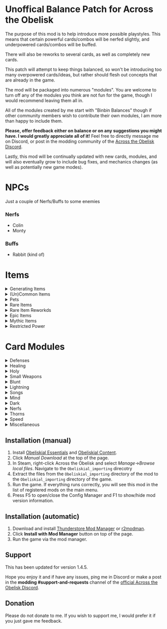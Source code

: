 # Unoffical Balance Patch for Across the Obelisk

The purpose of this mod is to help introduce more possible playstyles. This means that certain powerful cards/combos will be nerfed slightly, and underpowered cards/combos will be buffed.

There will also be reworks to several cards, as well as completely new cards. 

This patch will attempt to keep things balanced, so won't be introducing too many overpowered cards/ideas, but rather should flesh out concepts that are already in the game. 

The mod will be packaged into numerous "modules". You are welcome to turn off any of the modules you think are not fun for the game, though I would recommend leaving them all in.

All of the modules created by me start with "Binbin Balances" though if other community members wish to contribute their own modules, I am more than happy to include them.

**Please, offer feedback either on balance or on any suggestions you might have. I would greatly appreciate all of it!** Feel free to directly message me on Discord, or post in the modding community of the [Across the Obelisk Discord](https://discord.gg/across-the-obelisk-679706811108163701).

Lastly, this mod will be continually updated with new cards, modules, and will also eventually grow to include bug fixes, and mechanics changes (as well as potentially new game modes).

# NPCs

Just a couple of Nerfs/Buffs to some enemies

### Nerfs
- Colin
- Monty

### Buffs
- Rabbit (kind of)

# Items

<details>
  <summary>Generating Items</summary>

### Part 1 - Items that add cards to your deck

The first module for items are targeting items such as Dart Pouch or Imp Statuette which add cards to your deck. In general, these items are not very good since they dilute your deck with mediocre cards. 

Modified Cards:
- Belphyor's Pipe
- Dart Pouch
- Imp Statuette
- Large Pouch
- Searing Dagger
- Small Pouch
- Stormcaller Feather
- Weapon Pouch
</details>


<details>
  <summary>(Un)Common Items</summary>

### Part 2 - (Un)common Items

The focus on these is mostly to improve the corrupted versions of common and uncommon items, giving them a bit more longevity and utility throughout a run

Modified Cards:
- Alarm Bell
- Ball of Wool
- Cooling Servos
- Obsidian Ring
- Primal Neckalce
- Razor
- Slingshot
- Soap
</details>


<details>
  <summary>Pets</summary>

### Part 3 - Pets

Minor buffs to some pets that are rarely or never taken.

Modified Cards:
- Fenny
- Bunny
- Lianty
</details>



<details>
  <summary>Rare Items</summary>

### Part 4 - Rare Items
- Orbs of all sorts
- Amber Amulet
- Battle Axe
- Crescent Moon
- Dream Sphere
- Frozen Arrows
- Gladiator Helmet
- Golden Cross
- Lava Potion
- Mixed Salad
- Noble Shield
- Obsidian Rod
- Poisoned Dagger
- Raider Slicer
- Sidearm
- Tiki Mask
- War Hammer
</details>


<details>
  <summary>Rare Item Reworkds</summary>

### Part 5 - Rare Item Reworks
- Runes of all sorts
- Potions of all sorts
- Desert Jame
- Hypno Shell
- Necromancer Robe
- Pyromancer Robe
- Pointy Hat
- Runic Dice
- Scarab Shield
- Scholar Robe
- Temple Amulet
- Tourist Map
- Turban
- Undeath Ichor
</details>


<details>
  <summary>Epic Items</summary>

### Part 6 - Epic Items

Updated:
- Cloaks of all sorts
- Albatross Pendent
- Antique Figurine
- Blood Goblet
- Burial Mask
- Crimson Raiment
- Dracomancer Staff
- Druidic Amulet
- Durandal
- Energy Shield
- Faeborg Scale
- Fist of the Damned
- Frozen Heirloom
- Osmium feet
- Raincoat
- Sacred Axe
- Suppression Helmet
- The Porcupine
- Topaz Ring
- Unholy Hammer
- Venom Fang
</details>



<details>
  <summary>Mythic Items</summary>

### Part 7 - Mythic Items

Updated:
- Ankh of Life
- Bonk Hammer
- Nightveil
- Pandora's Box
- Retaliator
- The Defiler
- Holy Grail
- Lightbringer
</details>



<details>
  <summary>Restricted Power</summary>

### Part 8 - Restricted Power

This module updates 15+ items to increase the max charges of aura/curses that are limited by restricted power.

Updated:
- Bloodstone
- Bronze Gear
- Bucket
- Crusader Helmet
- Heart Amulet
- Iron Kanobo
- Luna Ring
- Neverfrost
- Ring of Fire
- Shield of Thorns
- Sol Ring
- The Polluter
- Thorny Ring
- Topaz Ring
- Venom Amulet
- Yggdrasil Root
- Yogger's Cleaver

New:
- The Hedgehog

</details>

# Card Modules

<details>
  <summary>Defenses</summary>

## Defenses
### Modified Cards
- Anthem of Hope
- Barrier
- Guardian Angel
- Holy Aegis
- Pain Suppression
- Perseverance
- Prayer of Protection
- Protect from Evil
- Sanctuary
- Save It For Later
- Shield of Warding
- Ice Barrier
- Icy Veins
- Mana Shield
- Prismatic Field
- Scroll of Defense
- Deflect
- Feint
- Parry
- Barricade
- Challenging Shout
- Citadel
- Coat of Arms
- Defend
- Do it yourself!
- Entrench
- Guard
- Intercept
- Provoke
- Reinforced Steel
- Repair Armor
- Safeguard
- Sharing Is Caring
- Steelskin

</details>

<details>
  <summary>Healing</summary>

## Healing Spells
### Modified Cards
- Benediction
- Binding Heal
- Bulk Heal
- Chain Heal
- Circle of fHealing
- Desperate Prayer
- Flash Heal
- Greater Heal
- Heal
- Healing Rain
- Heavenly Blessing
- Panacea
- Prayer of Healing
- Pulsing Heal
- Ray of Hope
- Redemption
- Renew
- Sacred Ceremony
- Shadow Mend
- Spark of Life
- Vitalize
- Lay on Paws

### New Cards
- None

### New Items
- None

</details>


<details>
  <summary>Holy</summary>

## Holy Spells

### Modified Cards
- Celestial Brilliance
- Crescent Light
- Dawnlight
- Divine Insight
- Divine Ire
- Flash
- Holy Blast
- Holy Fire
- Holy Nova
- Holy Ripple
- Holy Smite
- Holy Storm
- Penance
- Purging Ray
- Radiant Assault
- Sacred Bolt
- Sanctification
- Shining Force
- Sunbeam

### New Cards
- Dark Penance
- Solar Ray
- Unholy Punishment
- Yang Blast

### New Items
- Crucifix
- Fanatic's Hammer
- Heretic's Potion
- Yang Staff
- Yin Staff
- Yin Yang Staff
- Zealot's Robe

</details>


<details>
  <summary>Small Weapons</summary>

## Small Weapons

### Modified Cards
- Corrupted Blade
- Dark Concoction
- Neurotoxin
- Poison Catalyst
- Poison Dart
- Poisoned Daggers
- Poison Flask
- Revealing Flask
- Saw Blade
- Sawtooth Knife
- Sharpening Knife
- Shiv
- Weapon Cache
- Wicked Craftsman

### New Cards
- Brass Knuckles
- Corrosive Stab
- Corrupted Needles
- Vile Dagger


### New Items
- Brace of Knives
- Catalytic Flasks
- Dirk
- Disitllation Flask
- Hidden Knife
- Harvesting Sickle
</details>



<details>
  <summary>Blunt</summary>

## Blunt

### Modified Cards:
- All in
- Bludgeon
- Bouncing Shield
- Charge
- Colossal Blow
- Demolishing Blow
- Ground Slam
- Headbutt
- Heavy Strike
- Invigorating Blow
- Leap Slam
- Maim
- Overpower
- Pommel
- Pulverize
- Pummel
- Punch
- Shield Bash
- Shield Breaker
- Shield Charge
- Shield Slam
- Shield Throw
- Siege Breaker
- Skull Splitter
- Spiked Ball
- Sunder Armor
- Throw Bolas
- Titan Fall
- Wrecking Ball

### New Items
- Skull Smasher
- Vigorous Hammer
</details>



<details>
  <summary>Lightning</summary>

## Lightning

### New Items:
- Arcing Armor
- Crackling Shield
- Disintegrating Rod
- Electrical Firestarter
- Plasma Laser
- Stun Baton
- Thunderbuss
- Voltaic Standard


### Modified Items:

### New Cards:
- Arcing Shot
- Charged Shot
- Clap of Thunder
- Electrical Fire
- Electiry Current
- Fry
- Lightning Rod
- Pillar of Lightning
- Plasma Beam
- Rainstorm
- Stun Grenade
- Thunderstorm
- Volcanic Lightning

### Modified Cards:
- Ball Lightning
- Chain Lightning
- Disintegrate
- Electric Discharge
- Electricity Manual
- Electrocute
- Elemental Ward
- Storm Javelin
- Superconductor
- Zap
</details>



<details>
  <summary>Songs</summary>

## Songs
A patch to add more synergies to Scout Song Spell cards. 

### New Items:
- Electric Guitar
- Holy Harpsichord
- Ethereal Flute
- Lyre

### Modified Items:
- War Drum

### New Cards:
- Duet
- Quartet (Untested)
- Discordant Ditty
- Harmonious Hymn
- Bludgeoning Words
- Abyssal Sonata
- Prelude/Crescendo/Finale  

### Modified Cards
- Annoying Whistle
- Captivating Voice
- Energizing Serenade 
- Eternal Lullaby
- Last Requiem
- Neverending Story
- Reverberant Verse
- Sarcastic Sonnet
- Song of Quickness
- Tedious Poem
- Tune Up
- Vexing Crescendo
- Vitalizing Serenade
</details>




<details>
  <summary>Mind</summary>

## Mind
A patch to add more synergies to Healer and Mage mind cards. 

### New Items
- Mind Flail
- Mindflayer's Ring

### New Cards:
- Ethereal Bolt
- Foretelling
- Inner Sight
- Mind Break
- Soul Rend
- Spectral Assault
- Spectral Barrage
- Spectral Explosion

### Modified Cards
- Clairvoyance
- Enervate
- Foresight
- Mental Shake
- Mesmeric Mirage
- Mind Blast
- Mind Twist
- Mind Visions
- Pandemonium
- Spectral Cold
- Spectral Missiles
- Temporal Chains
</details>



<details>
  <summary>Dark</summary>

## Dark
A patch to add more synergies to Healer and Mage dark cards. 

### New Items:
- Demonic Ring
- Demonic Staff

### New Cards:
- Black Brand
- Dark Cremation

### Modified Cards
- Bad Augury
- Black Hole
- Black Karma
- Condemnation
- Curse of Agony
- Curse of Decay
- Curse of Elements
- Curse of Madness
- Curse of Shadows
- Curse of Vulnerability
- Curse of Weakness
- Dark Blow
- Darkness Falls
- Dark Outbreak
- Dark Pact
- Death Coil
- Death's Reach
- Deep Darkness
- Drain Life
- Endless Abyss
- Entomb
- Hallucination
- Necrotic Burst
- Noxious Eruption
- Pestilence
- Profane
- Ruin Bolt
- Shadow Bolt
- Shadow Flame
- Siphon Life
- Terrorize
- Tremors
- Twilight Swamp
- Vampiric Touch
- Vile Lance
- Void Crush
- Yin Yang Bolt

</details>



<details>
  <summary>Nerfs</summary>

## Nerfs

Some overused cards will receive some nerfs. This will mostly come in the form of increasing the rarity of the card, increasing the cost of the card, or making the card vanish.

Targets mostly: low cost draw cards, undercosted cards, cards that provide too much benefit, and cards that deal too much damage for their cost.


### Modified Cards:
- Carnage
- Clarity
- Cold Snap
- Enrage
- Expected Prophecy
- Helping Hand
- Repetition Training
- Scavenge
- Setup
</details>



<details>
  <summary>Thorns</summary>

## Thorns

Balance patch to help make thorns more viable. Focuses on improving the card quality of thorns cards.

### Modified Cards:
- Barbed Wire
- Caltrops
- Quill Rain
- Garden of Thorns
- Shield Wall
- Spiked Ball
- Spiked Shield
- Stockade
- Stoneskin
- Thousand Needles
- Torment of Thorns
- Yggdrasil Root

# Modified Items
- Amulet of Thorns
- Heart of Thorns
- Horned Helmet
- Screwdriver
- Shield of Thorns
- Shoulder Plate
- Spiked Bracers
- Spiked Shoulderpads
- The Porcupine
- Thorny Ring

# New Items
- Phalanx
- The Hedgehog
- Thorned Fist

</details>



<details>
  <summary>Speed</summary>

## Speed

This module is intended to go along with the release of the Nenukil Update, and add some more synergies for comps that want to focus around speeding up allies or slowing down enemies.

### New Cards:
- Blitz
- Healing Circle
- Thermal Exchange

### Modified Cards
- Debilitate
- Delay Response
- Desperate Prayer
- Disengage
- Gunshot
- Hit and Run
- Ice Shot
- Ignite
- Maim
- Precise Strike
- Quick Shot
- Ray of Frost
- Rupture
- Searing Touch
</details>



<details>
  <summary>Miscellaneous</summary>

## Miscellaneous

- Elemental Manual
- Elemental Bolt
- Fireproof
- Inner Combustion
- Acclimate
- Bravery
- Dauntless Charge
- Surprise Box
- Surprise Gift Box
- Vicious Mockery

</details>




## Installation (manual)

1. Install [Obeliskial Essentials](https://across-the-obelisk.thunderstore.io/package/meds/Obeliskial_Essentials/) and [Obeliskial Content](https://across-the-obelisk.thunderstore.io/package/meds/Obeliskial_Content/).
2. Click _Manual Download_ at the top of the page.
3. In Steam, right-click Across the Obelisk and select _Manage_->_Browse local files_. Navigate to the `Obeliskial_importing` direcotry
4. Extract the files from the `Obeliskial_importing` directory of the mod to the `Obeliskial_importing` directory of the game.
5. Run the game. If everything runs correctly, you will see this mod in the list of registered mods on the main menu.
6. Press F5 to open/close the Config Manager and F1 to show/hide mod version information.

## Installation (automatic)

1. Download and install [Thunderstore Mod Manager](https://www.overwolf.com/app/Thunderstore-Thunderstore_Mod_Manager) or [r2modman](https://across-the-obelisk.thunderstore.io/package/ebkr/r2modman/).
2. Click **Install with Mod Manager** button on top of the page.
3. Run the game via the mod manager.

## Support

This has been updated for version 1.4.5.

Hope you enjoy it and if have any issues, ping me in Discord or make a post in the **modding #support-and-requests** channel of the [official Across the Obelisk Discord](https://discord.gg/across-the-obelisk-679706811108163701).

## Donation

Please do not donate to me. If you wish to support me, I would prefer it if you just gave me feedback. 